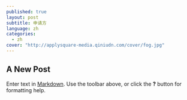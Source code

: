 ```yaml
---
published: true
layout: post
subtitle: 申请方
language: zh
categories: 
  - zh
cover: "http://applysquare-media.qiniudn.com/cover/fog.jpg"
---
```


## A New Post

Enter text in [Markdown](http://daringfireball.net/projects/markdown/). Use the toolbar above, or click the **?** button for formatting help.